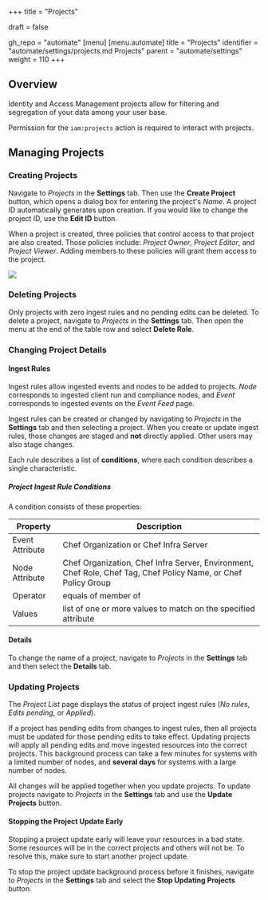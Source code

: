 +++
title = "Projects"

draft = false

gh_repo = "automate"
[menu]
  [menu.automate]
    title = "Projects"
    identifier = "automate/settings/projects.md Projects"
    parent = "automate/settings"
    weight = 110
+++

## Overview

Identity and Access Management projects allow for filtering and segregation of your data among your user base.

Permission for the `iam:projects` action is required to interact with projects.

## Managing Projects

### Creating Projects

Navigate to _Projects_ in the **Settings** tab. Then use the **Create Project** button, which opens a dialog box for entering the project's _Name_. A project ID automatically generates upon creation. If you would like to change the project ID, use the **Edit ID** button.

When a project is created, three policies that control access to that project are also created. Those policies include: _Project Owner_, _Project Editor_, and _Project Viewer_. Adding members to these policies will grant them access to the project.

![](/images/automate/settings-projects.png)

### Deleting Projects

Only projects with zero ingest rules and no pending edits can be deleted. To delete a project, navigate to _Projects_ in the **Settings** tab. Then open the menu at the end of the table row and select **Delete Role**.

### Changing Project Details

#### Ingest Rules

Ingest rules allow ingested events and nodes to be added to projects. *Node* corresponds to ingested client run and compliance nodes, and *Event* corresponds to ingested events on the _Event Feed_ page. 

Ingest rules can be created or changed by navigating to _Projects_ in the **Settings** tab and then selecting a project. 
When you create or update ingest rules, those changes are staged and **not** directly applied.
Other users may also stage changes.

Each rule describes a list of **conditions**, where each condition describes a single characteristic.

##### Project Ingest Rule Conditions

A condition consists of these properties:

Property               | Description
-----------------------|------------
Event Attribute        | Chef Organization or Chef Infra Server
Node Attribute         | Chef Organization, Chef Infra Server, Environment, Chef Role, Chef Tag, Chef Policy Name, or Chef Policy Group
Operator               | equals of member of
Values                 | list of one or more values to match on the specified attribute

#### Details

To change the name of a project, navigate to _Projects_ in the **Settings** tab and then select the **Details** tab.

### Updating Projects

The _Project List_ page displays the status of project ingest rules (*No rules*, *Edits pending*, or *Applied*).

If a project has pending edits from changes to ingest rules, then all projects must be updated for those pending edits to take effect. Updating projects will apply all pending edits and move ingested resources into the correct projects. This background process can take a few minutes for systems with a limited number of nodes, and **several days** for systems with a large number of nodes. 

All changes will be applied together when you update projects. To update projects navigate to _Projects_ in the **Settings** tab and use the **Update Projects** button.

#### Stopping the Project Update Early

Stopping a project update early will leave your resources in a bad state. Some resources will be in the correct projects and others will not be. To resolve this, make sure to start another project update.

To stop the project update background process before it finishes, navigate to _Projects_ in the **Settings** tab and select the **Stop Updating Projects** button.
